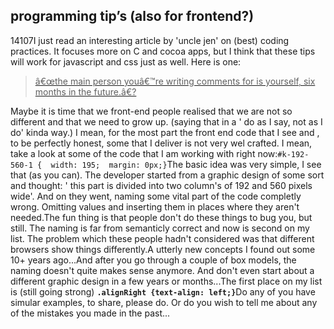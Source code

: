 <article><h2>programming tip&#8217;s (also for frontend?)</h2><time><span class="day">1</span><span class="month">4</span><span class="year">107</span></time>I just read an interesting article by 'uncle jen' on (best) coding practices. It focuses more on C and cocoa apps, but I think that these tips will work for javascript and css just as well. Here is one:<a href="http://mooseyard.com/Jens/2007/05/uncle-jenss-coding-tips/" title="uncle-jenss-coding-tips" rel="external"><blockquote>â€œthe main person youâ€™re writing comments for is yourself, six months in the future.â€?</blockquote></a>Maybe it is time that we  front-end people realised that we are not so different and that we need to grow up. (saying that in a ' do as I say, not as I do' kinda way.) I mean, for the most part the front end code that I see and , to be perfectly honest, some that I deliver is not very wel crafted. I mean, take a look at some of the code that I am working with right now:<code>#k-192-560-1 {  width: 195;  margin: 0px;}</code>The basic idea was very simple, I see that (as you can). The developer started from a graphic design of some sort and thought: ' this part is divided into two column's of 192 and 560 pixels wide'. And on they went, naming some vital part of the code completly wrong. Omitting values and inserting them in places where they aren't needed.The fun thing is that people don't do these things to bug you, but still. The naming is far from semanticly correct and now is second on my list. The problem which these people hadn't considered was that different browsers show things differently.A utterly new concepts I found out some 10+ years  ago...And after you go through a couple of box models, the naming doesn't quite makes sense anymore. And don't even start about a different graphic design in a few years or months...The first place on my list is (still going strong) <strong><code>.alignRight {text-align: left;}</code></strong>Do any of you have simular examples, to share, please do. Or do you wish to tell me about any of the mistakes you made in the past...</article>